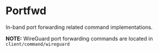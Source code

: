 Portfwd
========

In-band port forwarding related command implementations.

__NOTE:__ WireGuard port forwarding commands are located in `client/command/wireguard`

